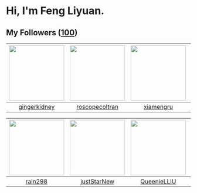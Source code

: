 # Hi, I'm Feng Liyuan.

## My Followers ([100](https://github.com/SunRunAway?tab=followers))

| <img src="https://avatars.githubusercontent.com/u/29295553?v=4" width="150" height="150" /> | <img src="https://avatars.githubusercontent.com/u/24416962?v=4" width="150" height="150" /> | <img src="https://avatars.githubusercontent.com/u/28560740?v=4" width="150" height="150" /> | <img src="https://avatars.githubusercontent.com/u/15918072?v=4" width="150" height="150" /> |
| :-----------------------------------------------------------------------------------------: | :-----------------------------------------------------------------------------------------: | :-----------------------------------------------------------------------------------------: | :-----------------------------------------------------------------------------------------: |
|                       [gingerkidney](https://github.com/gingerkidney)                       |                     [roscopecoltran](https://github.com/roscopecoltran)                     |                          [xiamengru](https://github.com/xiamengru)                          |                     [xzhangxian1008](https://github.com/xzhangxian1008)                     |

| <img src="https://avatars.githubusercontent.com/u/20725525?v=4" width="150" height="150" /> | <img src="https://avatars.githubusercontent.com/u/18233711?v=4" width="150" height="150" /> | <img src="https://avatars.githubusercontent.com/u/37468107?v=4" width="150" height="150" /> | <img src="https://avatars.githubusercontent.com/u/13427348?v=4" width="150" height="150" /> |
| :-----------------------------------------------------------------------------------------: | :-----------------------------------------------------------------------------------------: | :-----------------------------------------------------------------------------------------: | :-----------------------------------------------------------------------------------------: |
|                            [rain298](https://github.com/rain298)                            |                        [justStarNew](https://github.com/justStarNew)                        |                        [QueenieLLIU](https://github.com/QueenieLLIU)                        |                             [Yisaer](https://github.com/Yisaer)                             |